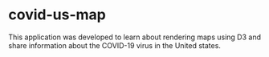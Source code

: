 # covid-us-map

This application was developed to learn about rendering maps using D3
and share information about the COVID-19 virus in the United states.
